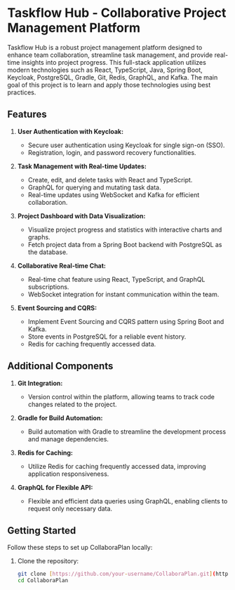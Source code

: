 # Taskflow Hub - Collaborative Project Management Platform

Taskflow Hub is a robust project management platform designed to enhance team collaboration, streamline task management, and provide real-time insights into project progress. This full-stack application utilizes modern technologies such as React, TypeScript, Java, Spring Boot, Keycloak, PostgreSQL, Gradle, Git, Redis, GraphQL, and Kafka.
The main goal of this project is to learn and apply those technologies using best practices. 

## Features

1. **User Authentication with Keycloak:**
   - Secure user authentication using Keycloak for single sign-on (SSO).
   - Registration, login, and password recovery functionalities.

2. **Task Management with Real-time Updates:**
   - Create, edit, and delete tasks with React and TypeScript.
   - GraphQL for querying and mutating task data.
   - Real-time updates using WebSocket and Kafka for efficient collaboration.

3. **Project Dashboard with Data Visualization:**
   - Visualize project progress and statistics with interactive charts and graphs.
   - Fetch project data from a Spring Boot backend with PostgreSQL as the database.

4. **Collaborative Real-time Chat:**
   - Real-time chat feature using React, TypeScript, and GraphQL subscriptions.
   - WebSocket integration for instant communication within the team.

5. **Event Sourcing and CQRS:**
   - Implement Event Sourcing and CQRS pattern using Spring Boot and Kafka.
   - Store events in PostgreSQL for a reliable event history.
   - Redis for caching frequently accessed data.

## Additional Components

1. **Git Integration:**
   - Version control within the platform, allowing teams to track code changes related to the project.

2. **Gradle for Build Automation:**
   - Build automation with Gradle to streamline the development process and manage dependencies.

3. **Redis for Caching:**
   - Utilize Redis for caching frequently accessed data, improving application responsiveness.

4. **GraphQL for Flexible API:**
   - Flexible and efficient data queries using GraphQL, enabling clients to request only necessary data.

## Getting Started

Follow these steps to set up CollaboraPlan locally:

1. Clone the repository:
   ```bash
   git clone [https://github.com/your-username/CollaboraPlan.git](https://github.com/wellytonmrs/taskflow_hub.git)https://github.com/wellytonmrs/taskflow_hub.git
   cd CollaboraPlan
